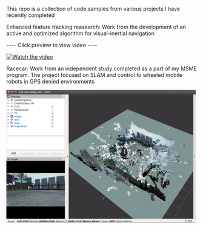 This repo is a collection of code samples from various projects I have recently completed

Enhanced feature tracking reasearch:  Work from the development of an active and optimized algorithm for visual-inertial navigation

---- Click preview to view video ----

[![Watch the video](https://img.youtube.com/vi/lMiAxw_kDw4/0.jpg)](https://youtu.be/lMiAxw_kDw4)

Racecar:  Work from an independent study completed as a part of my MSME program.  The project focused on SLAM and control fo wheeled mobile robots in GPS denied environments

<img src="https://github.com/chris-wei-17/Code-Samples/blob/master/Racecar/Images/3D_map.png" height="350" width="500">
